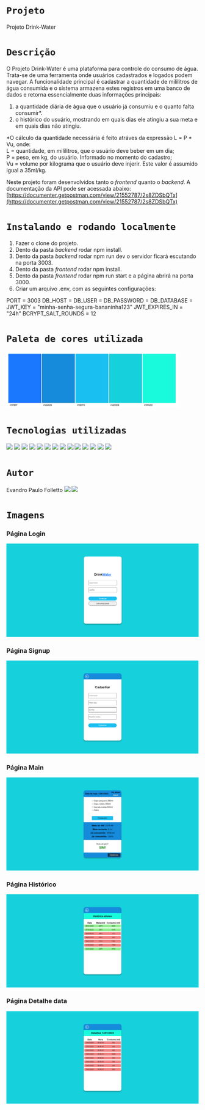 # `Projeto`
Projeto Drink-Water

# `Descrição`
O Projeto Drink-Water é uma plataforma para controle do consumo de água. Trata-se de uma ferramenta onde usuários cadastrados e logados podem navegar. A funcionalidade principal é cadastrar a quantidade de mililitros de água consumida e o sistema armazena estes registros em uma banco de dados e retorna essencialmente duas informações principais: </br>
1) a quantidade diária de água que o usuário já consumiu e o quanto falta consumir*. </br>
2) o histórico do usuário, mostrando em quais dias ele atingiu a sua meta e em quais dias não atingiu. </br>


*O cálculo da quantidade necessária é feito atráves da expressão L = P * Vu, onde: </br>
L = quantidade, em mililitros, que o usuário deve beber em um dia; </br>
P = peso, em kg, do usuário. Informado no momento do cadastro; </br>
Vu = volume por kilograma que o usuário deve injerir. Este valor é assumido igual a 35ml/kg.
</br>

Neste projeto foram desenvolvidos tanto o *frontend* quanto o *backend*. A documentação da API pode ser acessada abaixo:
[https://documenter.getpostman.com/view/21552787/2s8ZDSbQTx](https://documenter.getpostman.com/view/21552787/2s8ZDSbQTx)

# `Instalando e rodando localmente`
1. Fazer o clone do projeto.</br>
2. Dento da pasta *backend* rodar npm install.</br>
3. Dento da pasta *backend* rodar npm run dev o servidor ficará escutando na porta 3003.</br>
4. Dento da pasta *frontend* rodar npm install.</br>
5. Dento da pasta *frontend* rodar npm run start e a página abrirá na porta 3000.
6. Criar um arquivo .env, com as seguintes configurações:

PORT = 3003
DB_HOST = 
DB_USER = 
DB_PASSWORD = 
DB_DATABASE = 
JWT_KEY = "minha-senha-segura-bananinha123"
JWT_EXPIRES_IN = "24h"
BCRYPT_SALT_ROUNDS = 12


# `Paleta de cores utilizada`
<img width="450px" src="./frontend/src/assets/img/readme/color-theme.jpeg"/>

# `Tecnologias utilizadas`
<div>
<img src="https://img.shields.io/badge/Visual_Studio_Code-0078D4?style=for-the-badge&logo=visual%20studio%20code&logoColor=white">
<img src="https://img.shields.io/badge/HTML5-E34F26?style=for-the-badge&logo=html5&logoColor=white">
<img src="https://img.shields.io/badge/JavaScript-F7DF1E?style=for-the-badge&logo=javascript&logoColor=black">
<img src="https://img.shields.io/badge/TypeScript-007ACC?style=for-the-badge&logo=typescript&logoColor=white">
<img src="https://img.shields.io/badge/styled--components-DB7093?style=for-the-badge&logo=styled-components&logoColor=white">
<img src="https://img.shields.io/badge/React-20232A?style=for-the-badge&logo=react&logoColor=61DAFB">
<img src="https://img.shields.io/badge/React_Router-CA4245?style=for-the-badge&logo=react-router&logoColor=white">
<img src="https://img.shields.io/badge/Node.js-43853D?style=for-the-badge&logo=node.js&logoColor=white">
<img src="https://img.shields.io/badge/MySQL-00000F?style=for-the-badge&logo=mysql&logoColor=white">
<img src="https://img.shields.io/badge/Express.js-404D59?style=for-the-badge">
<img src="https://img.shields.io/badge/Jest-323330?style=for-the-badge&logo=Jest&logoColor=white">
<img src="https://img.shields.io/badge/GIT-E44C30?style=for-the-badge&logo=git&logoColor=white">
<img src="https://img.shields.io/badge/GitHub-100000?style=for-the-badge&logo=github&logoColor=white">
<img src="https://img.shields.io/badge/Markdown-000000?style=for-the-badge&logo=markdown&logoColor=white">
</div>

# `Autor`
Evandro Paulo Folletto
<a href="https://www.linkedin.com/in/evandrofolletto/"><img src="https://img.shields.io/badge/LinkedIn-0077B5?style=for-the-badge&logo=linkedin&logoColor=white"></a> 
<a href="https://github.com/epfolletto"><img src="https://img.shields.io/badge/GitHub-100000?style=for-the-badge&logo=github&logoColor=white"></a> 

# `Imagens`

### Página Login
<img src="./frontend/src/assets/img/readme/site1.png"/>

### Página Signup
<img src="./frontend/src/assets/img/readme/site2.png"/>

### Página Main
<img src="./frontend/src/assets/img/readme/site3.png"/>

### Página Histórico
<img src="./frontend/src/assets/img/readme/site4.png"/>

### Página Detalhe data
<img src="./frontend/src/assets/img/readme/site5.png"/>
